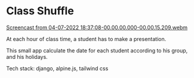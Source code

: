 # Class Shuffle

[Screencast from 04-07-2022 18:37:08-00.00.00.000-00.00.15.209.webm](https://user-images.githubusercontent.com/80684164/177313051-2cb6d7be-2b07-4294-8cf8-40a3c47299a3.webm)

At each hour of class time, a student has to make a  presentation.

This small app calculate the date for each student according to his group, and his holidays.

Tech stack: django, alpine.js, tailwind css
